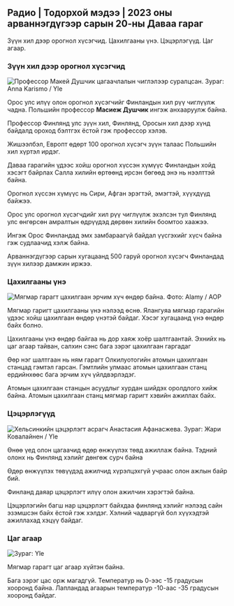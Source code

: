 ## Радио \| Тодорхой мэдээ \| 2023 оны арваннэгдүгээр сарын 20-ны Даваа гараг

Зүүн хил дээр орогнол хүсэгчид. Цахилгааны үнэ. Цэцэрлэгүүд. Цаг агаар.

### Зүүн хил дээр орогнол хүсэгчид

![Профессор Макей Душчик цагаачлалын чиглэлээр суралцсан. Зураг: Anna Karismo / Yle](https://images.cdn.yle.fi/image/upload/c_crop,h_2268,w_4028,x_0,y_0/ar_1.777777777777777,c_fill,g_faces,h_6705/w.q_auto:eco/f_auto/fl_lossy/v1700423531/39-1203119655a67178e33b)

Орос улс илүү олон орогнол хүсэгчийг Финландын хил рүү чиглүүлж чадна. Польшийн профессор **Масиеж Душчик** ингэж анхааруулж байна.

Профессор Финлянд улс зүүн хил, Финлянд, Оросын хил дээр хүнд байдалд ороход бэлтгэх ёстой гэж профессор хэлэв.

Жишээлбэл, Европт өдөрт 100 орогнол хүсэгч зүүн талаас Польшийн хил хүртэл ирдэг.

Даваа гарагийн үдээс хойш орогнол хүссэн хүмүүс Финландын хойд хэсэгт байрлах Салла хилийн өртөөнд ирсэн бөгөөд энэ нь нээлттэй байна.

Орогнол хүссэн хүмүүс нь Сири, Афган эрэгтэй, эмэгтэй, хүүхдүүд байжээ.

Орос улс орогнол хүсэгчдийг хил рүү чиглүүлж эхэлсэн тул Финлянд улс өнгөрсөн амралтын өдрүүдэд дөрвөн хилийн боомтоо хаажээ.

Ингэж Орос Финландад эмх замбараагүй байдал үүсгэхийг хүсч байна гэж судлаачид хэлж байна.

Арваннэгдүгээр сарын хугацаанд 500 гаруй орогнол хүсэгч Финландад зүүн хилээр дамжин иржээ.

### Цахилгааны үнэ

![Мягмар гарагт цахилгаан эрчим хүч өндөр байна. Фото: Alamy / AOP](https://images.cdn.yle.fi/image/upload/c_crop,h_3375,w_6000,x_0,y_467/ar_1.777777777777777,c_fill,g_faces,h_6705/pr.w,:eco/f_auto/fl_lossy/v1691842960/39-106121063c8f48238bcf)

Мягмар гаригт цахилгааны үнэ нэлээд өснө. Ялангуяа мягмар гарагийн үдээс хойш цахилгаан өндөр үнэтэй байдаг. Хэсэг хугацаанд үнэ өндөр байх болно.

Цахилгааны үнэ өндөр байгаа нь дор хаяж хоёр шалтгаантай. Эхнийх нь цаг агаар тайван, салхин сэнс бага зэрэг цахилгаан гаргадаг

Өөр нэг шалтгаан нь ням гарагт Олкилуотогийн атомын цахилгаан станцад гэмтэл гарсан. Гэмтлийн улмаас атомын цахилгаан станц ердийнхөөс бага эрчим хүч үйлдвэрлэдэг.

Атомын цахилгаан станцын асуудлыг хурдан шийдэх оролдлого хийж байна. Атомын цахилгаан станц мягмар гаригт хэвийн ажиллах байх.

### Цэцэрлэгүүд

![Хельсинкийн цэцэрлэгт асрагч Анастасия Афанасжева. Зураг: Жари Ковалайнен / Yle](https://images.cdn.yle.fi/image/upload/c_crop,h_3375,w_6000,x_0,y_134/ar_1.7777777777777777,c_fill,g_faces,w_06/h_06q_auto:eco/f_auto/fl_lossy/v1700133967/39-12015336555f596ca4eb)

Өнөө үед олон цагаачид өдөр өнжүүлэх төвд ажиллаж байна. Тэдний олонх нь Финлянд хэлийг дөнгөж сурч байна

Өдөр өнжүүлэх төвүүдэд ажилчид хүрэлцэхгүй учраас олон ажлын байр бий.

Финланд даяар цэцэрлэгт илүү олон ажилчин хэрэгтэй байна.

Цэцэрлэгийн багш нар цэцэрлэгт байхдаа финлянд хэлийг нэлээд сайн эзэмшсэн байх ёстой гэж хэлдэг. Хэлний чадваргүй бол хүүхэдтэй ажиллахад хэцүү байдаг.

### Цаг агаар

![ Зураг: Yle](https://images.cdn.yle.fi/image/upload/c_crop,h_1080,w_1919,x_0,y_0/ar_1.7777777777777777,c_fill,g_faces,h_675,w_1200/d_prq.au:eco/f_auto/fl_lossy/v1700492173/39-1203681655b7364e6c83)

Мягмар гарагт цаг агаар хүйтэн байна.

Бага зэрэг цас орж магадгүй. Температур нь 0-ээс -15 градусын хооронд байна. Лапландад агаарын температур -10-аас -35 градусын хооронд байдаг.